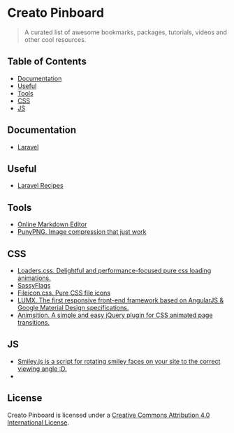 Creato Pinboard
===============

> A curated list of awesome bookmarks, packages, tutorials, videos and other cool resources.

## Table of Contents

- [Documentation](#documentation)
- [Useful](#useful)
- [Tools](#tools)
- [CSS](#css)
- [JS](#js)

## Documentation
* [Laravel](http://laravel.com/docs)

## Useful
* [Laravel Recipes](http://laravel-recipes.com/contents)

## Tools
* [Online Markdown Editor](http://dillinger.io/)
* [PunyPNG. Image compression that just work](http://www.punypng.com/)

## CSS
* [Loaders.css. Delightful and performance-focused pure css loading animations.](https://connoratherton.com/loaders)
* [SassyFlags](https://github.com/Layerful/sassy-flags)
* [Fileicon.css. Pure CSS file icons](http://picturepan2.github.io/fileicon.css/)
* [LUMX. The first responsive front-end framework based on AngularJS & Google Material Design specifications.](http://ui.lumapps.com/)
* [Animsition. A simple and easy jQuery plugin for CSS animated page transitions.](http://git.blivesta.com/animsition/)

## JS
* [Smiley.js is a script for rotating smiley faces on your site to the correct viewing angle :D.](http://cloudcannon.com/smileys/)
* 

## License

Creato Pinboard is licensed under a  [Creative Commons Attribution 4.0 International License](http://creativecommons.org/licenses/by/4.0/).
